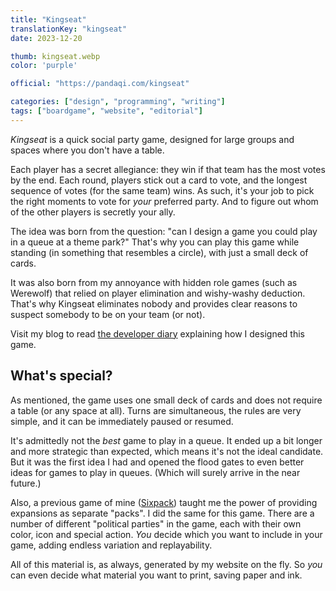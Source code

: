 ```yaml
---
title: "Kingseat"
translationKey: "kingseat"
date: 2023-12-20

thumb: kingseat.webp
color: 'purple'

official: "https://pandaqi.com/kingseat"

categories: ["design", "programming", "writing"]
tags: ["boardgame", "website", "editorial"]
---
```


_Kingseat_ is a quick social party game, designed for large groups and spaces where you don't have a table.

Each player has a secret allegiance: they win if that team has the most votes by the end. Each round, players stick out a card to vote, and the longest sequence of votes (for the same team) wins. As such, it's your job to pick the right moments to vote for _your_ preferred party. And to figure out whom of the other players is secretly your ally.

The idea was born from the question: "can I design a game you could play in a queue at a theme park?" That's why you can play this game while standing (in something that resembles a circle), with just a small deck of cards.

It was also born from my annoyance with hidden role games (such as Werewolf) that relied on player elimination and wishy-washy deduction. That's why Kingseat eliminates nobody and provides clear reasons to suspect somebody to be on your team (or not).

Visit my blog to read [the developer diary](https://pandaqi.com/blog/boardgames/kingseat) explaining how I designed this game.

## What's special?

As mentioned, the game uses one small deck of cards and does not require a table (or any space at all). Turns are simultaneous, the rules are very simple, and it can be immediately paused or resumed.

It's admittedly not the _best_ game to play in a queue. It ended up a bit longer and more strategic than expected, which means it's not the ideal candidate. But it was the first idea I had and opened the flood gates to even better ideas for games to play in queues. (Which will surely arrive in the near future.)

Also, a previous game of mine ([Sixpack](/en/design/boardgame/sixpack)) taught me the power of providing expansions as separate "packs". I did the same for this game. There are a number of different "political parties" in the game, each with their own color, icon and special action. _You_ decide which you want to include in your game, adding endless variation and replayability.

All of this material is, as always, generated by my website on the fly. So _you_ can even decide what material you want to print, saving paper and ink.